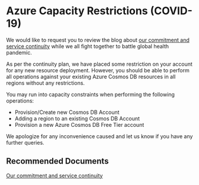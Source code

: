 <properties
    pageTitle="Restricted Azure Capacity RCA"
    description="RCA - Restricted Azure Capacity"
    infoBubbleText="Restricted Azure Capacity. See details on the right."
    service="microsoft.documentdb"
    resource="databaseAccounts"
    authors="rnagpal"
    ms.author="rnagpal"
    articleId="cosmosdb-restricted-capacity-rca"
    diagnosticScenario="CosmosDBRestrictedCapacityInsight"
    selfHelpType="rca"
    resourceTags=""
    productPesIds="15585"
    cloudEnvironments="public,fairfax,blackforest,mooncake"
    ownershipId="AzureData_AzureCosmosDB"
/>

# Azure Capacity Restrictions (COVID-19)

We would like to request you to review the blog about [our commitment and service continuity](https://aka.ms/Covid19Update) while we all fight together to battle global health pandemic.

As per the continuity plan, we have placed some restriction on your account for any new resource deployment. However, you should be able to perform all operations against your existing Azure Cosmos DB resources in all regions without any restrictions.

You may run into capacity constraints when performing the following operations:

- Provision/Create new Cosmos DB Account
- Adding a region to an existing Cosmos DB Account
- Provision a new Azure Cosmos DB Free Tier account

We apologize for any inconvenience caused and let us know if you have any further queries.

## **Recommended Documents**

[Our commitment and service continuity](https://aka.ms/Covid19Update)